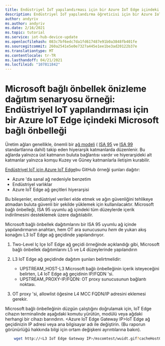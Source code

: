 ```yaml
---
title: Endüstriyel IoT yapılandırması için bir Azure IoT Edge içindeki Microsoft bağlı önbelleği | Microsoft Docs
description: Endüstriyel IoT yapılandırma öğreticisi için bir Azure IoT Edge içindeki Microsoft bağlı önbelleği
author: andyriv
ms.author: andyriv
ms.date: 2/16/2021
ms.topic: tutorial
ms.service: iot-hub-device-update
ms.openlocfilehash: 083c7bf6edc7da1fd617487e91b0a3848fb401fe
ms.sourcegitcommit: 260a2541e5e0e7327a445e1ee1be3ad20122b37e
ms.translationtype: MT
ms.contentlocale: tr-TR
ms.lasthandoff: 04/21/2021
ms.locfileid: "107811842"
---
```

# <a name="microsoft-connected-cache-preview-deployment-scenario-sample-microsoft-connected-cache-within-an-azure-iot-edge-for-industrial-iot-configuration"></a>Microsoft bağlı önbellek önizleme dağıtım senaryosu örneği: Endüstriyel IoT yapılandırması için bir Azure IoT Edge içindeki Microsoft bağlı önbelleği

Üretim ağları genellikle, önemli bir [ağ modeli](https://en.wikipedia.org/wiki/Purdue_Enterprise_Reference_Architecture) ( [ISA 95](https://en.wikipedia.org/wiki/ANSI/ISA-95) ve [ISA 99](https://www.isa.org/standards-and-publications/isa-standards/isa-standards-committees/isa99) standartlarına dahil) takip eden hiyerarşik katmanlarda düzenlenir. Bu ağlarda yalnızca üst katmanın buluta bağlantısı vardır ve hiyerarşideki alt katmanlar yalnızca komşu Kuzey ve Güney katmanlarla iletişim kurabilir.

[Endüstriyel IoT için Azure IoT Edge](https://github.com/Azure-Samples/iot-edge-for-iiot)bu GitHub örneği şunları dağıtır:

* Azure 'da sanal ağ nedeniyle benzetim
* Endüstriyel varlıklar 
* Azure IoT Edge ağ geçitleri hiyerarşisi
  
Bu bileşenler, endüstriyel verileri elde etmek ve ağın güvenliğini tehlikeye atmadan buluta güvenli bir şekilde yüklemek için kullanılacaktır. Microsoft bağlı önbelleği, ISA 95 uyumlu ağ içindeki tüm düzeylerde içerik indirilmesini desteklemek üzere dağıtılabilir.

Microsoft bağlı önbellek dağıtımlarını bir ISA 95 uyumlu ağ içinde yapılandırmanın anahtarı, hem OT ara sunucusunu *hem* de yukarı akış konağını L3 IoT Edge ağ geçidinde yapılandırıyor.

1. Two-Level Iç Içe IoT Edge ağ geçidi örneğinde açıklandığı gibi, Microsoft bağlı önbellek dağıtımlarını L5 ve L4 düzeylerinde yapılandırın 
2. L3 IoT Edge ağ geçidinde dağıtım şunları belirtmelidir:
   
   * UPSTREAM_HOST-L3 Microsoft bağlı önbelleğinin içerik isteyeceğini belirten, L4 IoT Edge ağ geçidinin IP/FQDN 'si.
   * UPSTREAM_PROXY-IP/FQDN: OT proxy sunucusunun bağlantı noktası.

3. OT proxy 'si, allowlist öğesine L4 MCC FQDN/IP adresini eklemesi gerekir.

Microsoft bağlı önbelleğinin düzgün çalıştığını doğrulamak için, IoT Edge cihazın terminalinde aşağıdaki komutu yürütün, modülü veya ağdaki herhangi bir cihazı barındırın. \<Azure IoT Edge Gateway IP\>IoT Edge ağ geçidinizin IP adresi veya ana bilgisayar adı ile değiştirin. (Bu raporun görünürlüğü hakkında bilgi için ortam değişkeni ayrıntılarına bakın).

```bash
    wget http://<L3 IoT Edge Gateway IP>/mscomtest/wuidt.gif?cacheHostOrigin=au.download.windowsupdate.com
```